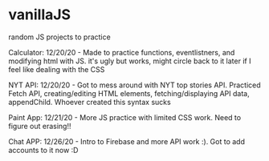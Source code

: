 # vanillaJS

random JS projects to practice

Calculator:
12/20/20 - Made to practice functions, eventlistners, and modifying html with JS. it's ugly but works, might circle back to it later if I feel like dealing with the CSS

NYT API:
12/20/20 - Got to mess around with NYT top stories API. Practiced Fetch API, creating/editing HTML elements, fetching/displaying API data, appendChild. Whoever created this syntax sucks

Paint App:
12/21/20 - More JS practice with limited CSS work. Need to figure out erasing!!

Chat APP:
12/26/20 - Intro to Firebase and more API work :). Got to add accounts to it now :D
